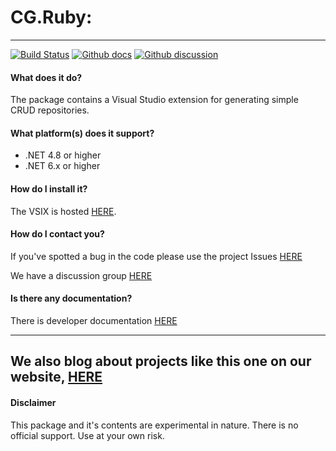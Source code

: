 # CG.Ruby: 
---
[![Build Status](https://dev.azure.com/codegator/CG.Ruby/_apis/build/status/CodeGator.CG.Ruby?branchName=main)](https://dev.azure.com/codegator/CG.Ruby/_build/latest?definitionId=86&branchName=main)
[![Github docs](https://img.shields.io/static/v1?label=Documentation&message=online&color=blue)](https://codegator.github.io/CG.Ruby/index.html)
[![Github discussion](https://img.shields.io/badge/Discussion-online-blue)](https://github.com/CodeGator/CG.Ruby/discussions)

#### What does it do?
The package contains a Visual Studio extension for generating simple CRUD repositories.

#### What platform(s) does it support?
* .NET 4.8 or higher
* .NET 6.x or higher

#### How do I install it?
The VSIX is hosted [HERE](http://codegator.com/codegatoritems/CG.Ruby.VSIXProject.zip).

#### How do I contact you?
If you've spotted a bug in the code please use the project Issues [HERE](https://github.com/CodeGator/CG.Ruby/issues)

We have a discussion group [HERE](https://github.com/CodeGator/CG.Ruby/discussions)

#### Is there any documentation?
There is developer documentation [HERE](https://codegator.github.io/CG.Ruby/)

---
We also blog about projects like this one on our website, [HERE](http://www.codegator.com)
---
#### Disclaimer
This package and it's contents are experimental in nature. There is no official support. Use at your own risk.
